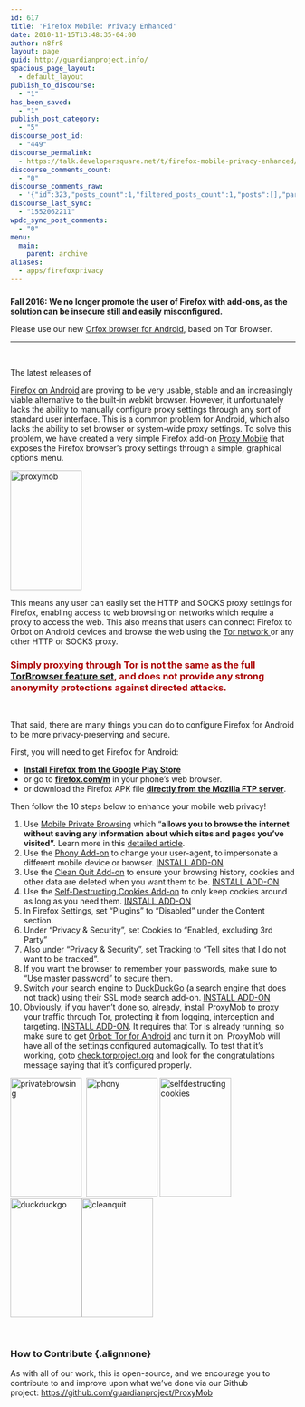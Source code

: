 ```yaml
---
id: 617
title: 'Firefox Mobile: Privacy Enhanced'
date: 2010-11-15T13:48:35-04:00
author: n8fr8
layout: page
guid: http://guardianproject.info/
spacious_page_layout:
  - default_layout
publish_to_discourse:
  - "1"
has_been_saved:
  - "1"
publish_post_category:
  - "5"
discourse_post_id:
  - "449"
discourse_permalink:
  - https://talk.developersquare.net/t/firefox-mobile-privacy-enhanced/323
discourse_comments_count:
  - "0"
discourse_comments_raw:
  - '{"id":323,"posts_count":1,"filtered_posts_count":1,"posts":[],"participants":[{"id":19,"username":"gpadmin","avatar_template":"https://avatars.discourse.org/v2/letter/g/d07c76/{size}.png"}]}'
discourse_last_sync:
  - "1552062211"
wpdc_sync_post_comments:
  - "0"
menu:
  main:
    parent: archive
aliases:
  - apps/firefoxprivacy
---
```

<!--:-->

<!--:en-->

### 

**Fall 2016: We no longer promote the user of Firefox with add-ons, as the solution can be insecure still and easily misconfigured.**

Please use our new [Orfox browser for Android](https://guardianproject.info/apps/orfox/), based on Tor Browser.

* * *

&nbsp;

<!--:de-->The latest releases of 

[Firefox on Android](http://www.mozilla.com/en-US/mobile/) are proving to be very usable, stable and an increasingly viable alternative to the built-in webkit browser. However, it unfortunately lacks the ability to manually configure proxy settings through any sort of standard user interface. This is a common problem for Android, which also lacks the ability to set browser or system-wide proxy settings. To solve this problem, we have created a very simple Firefox add-on [Proxy Mobile](https://addons.mozilla.org/en-US/firefox/?browse=featured) that exposes the Firefox browser&#8217;s proxy settings through a simple, graphical options menu.

[<img class="alignleft" src="https://guardianproject.info/wp-content/uploads/2010/11/proxymob-180x300.png" alt="proxymob" width="126" height="211" />](https://guardianproject.info/wp-content/uploads/2010/11/proxymob.png)

This means any user can easily set the HTTP and SOCKS proxy settings for Firefox, enabling access to web browsing on networks which require a proxy to access the web. This also means that users can connect Firefox to Orbot on Android devices and browse the web using the [Tor network ](https://torproject.org)or any other HTTP or SOCKS proxy.

### <span style="color: #aa0000;">Simply proxying through Tor is not the same as the full <a href="https://www.torproject.org/projects/torbrowser.html.en">TorBrowser feature set</a>, and does not provide any strong anonymity protections against directed attacks. </span>

&nbsp;

That said, there are many things you can do to configure Firefox for Android to be more privacy-preserving and secure.

First, you will need to get Firefox for Android:

  * **<a href="https://play.google.com/store/apps/details?id=org.mozilla.firefox" rel="nofollow">Install Firefox from the Google Play Store</a>**
  * or go to **<a href="http://firefox.com/m" rel="nofollow">firefox.com/m</a>** in your phone&#8217;s web browser.
  * or download the Firefox APK file **<a href="https://ftp.mozilla.org/pub/mozilla.org/mobile/releases/latest/android/multi/" rel="nofollow">directly from the Mozilla FTP server</a>**.

Then follow the 10 steps below to enhance your mobile web privacy!

  1. Use [Mobile Private Browsing](https://support.mozilla.org/en-US/kb/mobile-private-browsing-browse-web-without-saving-syncing-info) which &#8220;**allows you to browse the internet without saving any information about which sites and pages you&#8217;ve visited&#8221;.** Learn more in this [detailed article](https://support.mozilla.org/en-US/kb/mobile-private-browsing-browse-web-without-saving-syncing-info).
  2. Use the [Phony Add-on](https://addons.mozilla.org/en-US/android/addon/phony/?src=hp-dl-featured) to change your user-agent, to impersonate a different mobile device or browser. [INSTALL ADD-ON](https://addons.mozilla.org/en-US/android/addon/phony/?src=hp-dl-featured)
  3. Use the [Clean Quit Add-on](https://addons.mozilla.org/en-US/android/addon/cleanquit/) to ensure your browsing history, cookies and other data are deleted when you want them to be. [INSTALL ADD-ON](https://addons.mozilla.org/en-US/android/addon/cleanquit/)
  4. Use the [Self-Destructing Cookies Add-on](https://addons.mozilla.org/en-US/android/addon/self-destructing-cookies/) to only keep cookies around as long as you need them. [INSTALL ADD-ON](https://addons.mozilla.org/en-US/android/addon/self-destructing-cookies/)
  5. In Firefox Settings, set &#8220;Plugins&#8221; to &#8220;Disabled&#8221; under the Content section.
  6. Under &#8220;Privacy & Security&#8221;, set Cookies to &#8220;Enabled, excluding 3rd Party&#8221;
  7. Also under &#8220;Privacy & Security&#8221;, set Tracking to &#8220;Tell sites that I do not want to be tracked&#8221;.
  8. If you want the browser to remember your passwords, make sure to &#8220;Use master password&#8221; to secure them.
  9. Switch your search engine to [DuckDuckGo](https://addons.mozilla.org/en-us/firefox/addon/duckduckgo-for-firefox/) (a search engine that does not track) using their SSL mode search add-on. [INSTALL ADD-ON](https://addons.mozilla.org/en-us/firefox/addon/duckduckgo-for-firefox/)
 10. Obviously, if you haven&#8217;t done so, already, install ProxyMob to proxy your traffic through Tor, protecting it from logging, interception and targeting. [INSTALL ADD-ON](https://guardianproject.info/downloads/proxymob.xpi). It requires that Tor is already running, so make sure to get [Orbot: Tor for Android](/apps/orbot) and turn it on. ProxyMob will have all of the settings configured automagically. To test that it&#8217;s working, goto <a href="http://check.torproject.org/" target="_blank">check.torproject.org</a> and look for the congratulations message saying that it&#8217;s configured properly.

[<img class="alignleft" src="https://guardianproject.info/wp-content/uploads/2010/11/privatebrowsing-180x300.png" alt="privatebrowsing" width="126" height="210" />](https://guardianproject.info/wp-content/uploads/2010/11/privatebrowsing.png)  [<img class="alignleft" src="https://guardianproject.info/wp-content/uploads/2010/11/phony-180x300.png" alt="phony" width="126" height="210" />](https://guardianproject.info/wp-content/uploads/2010/11/phony.png) <img class="wp-image-11589 alignleft" src="https://guardianproject.info/wp-content/uploads/2010/11/selfdestructingcookies-180x300.png" alt="selfdestructingcookies" width="126" height="210" srcset="https://guardianproject.info/wp-content/uploads/2010/11/selfdestructingcookies-180x300.png 180w, https://guardianproject.info/wp-content/uploads/2010/11/selfdestructingcookies-614x1024.png 614w, https://guardianproject.info/wp-content/uploads/2010/11/selfdestructingcookies.png 768w" sizes="(max-width: 126px) 100vw, 126px" />[<img class="alignleft" src="https://guardianproject.info/wp-content/uploads/2010/11/duckduckgo-180x300.png" alt="duckduckgo" width="126" height="210" />](https://guardianproject.info/wp-content/uploads/2010/11/duckduckgo.png)[<img class="alignleft" src="https://guardianproject.info/wp-content/uploads/2010/11/cleanquit-180x300.png" alt="cleanquit" width="126" height="210" />](https://guardianproject.info/wp-content/uploads/2010/11/cleanquit.png)

&nbsp;

### How to Contribute {.alignnone}

As with all of our work, this is open-source, and we encourage you to contribute to and improve upon what we&#8217;ve done via our Github project: <https://github.com/guardianproject/ProxyMob>

&nbsp;

&nbsp;

&nbsp;

&nbsp;